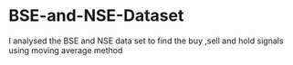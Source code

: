 # BSE-and-NSE-Dataset
I analysed the BSE and NSE data set to find the buy ,sell and hold signals using moving average method
